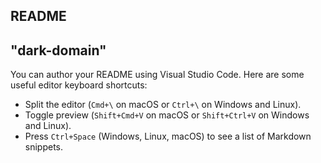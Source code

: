 ## README

## "dark-domain"

You can author your README using Visual Studio Code. Here
are some useful editor keyboard shortcuts:

- Split the editor (`Cmd+\` on macOS or `Ctrl+\` on Windows
  and Linux).
- Toggle preview (`Shift+Cmd+V` on macOS or `Shift+Ctrl+V`
  on Windows and Linux).
- Press `Ctrl+Space` (Windows, Linux, macOS) to see a list
  of Markdown snippets.
